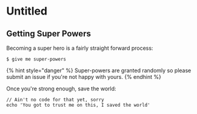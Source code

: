 # Untitled

## Getting Super Powers

Becoming a super hero is a fairly straight forward process:

```
$ give me super-powers
```

{% hint style="danger" %}
 Super-powers are granted randomly so please submit an issue if you're not happy with yours.
{% endhint %}

Once you're strong enough, save the world:

```
// Ain't no code for that yet, sorry
echo 'You got to trust me on this, I saved the world'
```



